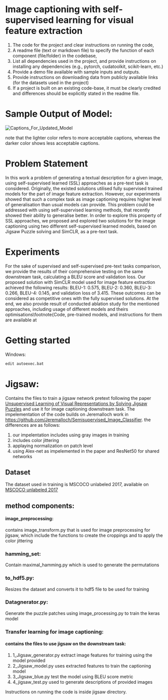 # Image captioning with self-supervised learning for visual feature extraction


1. The code for the project and clear instructions on running the code, 
2. A readme file (text or markdown file) to specify the function of each component (file/folder) in the codebase, 
3. List all dependencies used in the project, and provide instructions on installing any dependencies (e.g., pytorch, cudatoolkit, scikit-learn, etc.) 
4. Provide a demo file available with sample inputs and outputs.
5. Provide instructions on downloading data from publicly available links (for the datasets used in the project)
6. If a project is built on an existing code-base, it must be clearly credited and differences should be explicitly stated in the readme file. 

# Sample Output of Model:

![Captions_For_Updated_Model](https://user-images.githubusercontent.com/45034431/117573575-aeb68d80-b0e9-11eb-9991-4414f0ba6307.JPG)

note that the lighter color refers to more acceptable captions, whereas the darker color shows less acceptable captions.

# Problem Statement
In this work a problem of generating a textual description for a given image, using self-supervised learned (SSL) approaches as a pre-text task is considered.
Originally, the existed solutions utilised fully supervised trained models for the part of image feature extraction. However, our experiments showed that such a complex task as image captioning requires higher level of generalisation than usual models can provide. This problem could be addressed with using self-supervised learning methods, that recently showed their ability to generalise better.
In order to explore this property of SSL approaches, we proposed and explored two solutions for the image captioning using two different self-supervised learned models, based on Jigsaw Puzzle solving and SimCLR, as a pre-text task.

# Experiments
For the sake of supervised and self-supervised pre-text tasks comparison, we provide the results of their comprehensive testing on the same downstream task, calculating a BLEU score and validation loss. Our proposed solution with SimCLR model used for image feature extraction achieved the following results: BLEU-1: 0.575, BLEU-2: 0.360, BLEU-3: 0.266, BLEU-4: 0.145, and validation loss of 3.415. These outcomes can be considered as competitive ones with the fully supervised solutions.
At the end, we also provide result of conducted ablation study for the mentioned approaches, including usage of different models and theirs optimisations\footnote{Code, pre-trained models, and instructions for them are available at
# Getting started
Windows:

```sh
edit autoexec.bat
```
# Jigsaw:
Contains the files to train a jigsaw network pretext following the paper [Unsupervised Learning of Visual Representations by Solving Jigsaw Puzzles](https://arxiv.org/abs/1603.09246) and use it for image captioning downstream task.
The impelementation of the code builds on Jeremalloch work in https://github.com/Jeremalloch/Semisupervised_Image_Classifier.
the differences are as follows:
1. our impelentation includes using gray images in training
2. includes color jittering
3. applaying normalization on patch level
4. using Alex-net as impelemented in the paper and ResNet50 for shared networks
## Dataset
The dataset used in training is MSCOCO unlabeled 2017, available on [MSCOCO unlabeled 2017](https://cocodataset.org/#download)
## method components:
#### image_preprocessing:
contains image_transform.py that is used for image preprocessing for jigsaw, which include  the functions to create the croppings and to apply the color jittering
### hamming_set:
Contain maximal_hamming.py which is used to generate the permutations
### to_hdf5.py:
Resizes the dataset and converts it to hdf5 file to be used for training
### Datagnerator.py:
Generate the puzzle patches using image_processing.py to train the keras model 
### Transfer learning for image captioning:
#### contains the files to use jigsaw on the downstream task:
1. 1_Jigsaw_generator.py extract image features for training using the model provided
2. 2_Jigsaw_model.py uses extracted features to train the captioning model
3. 3_Jigsaw_blue.py test the model using BLEU score metric
4. 4_jigsaw_test.py used to generate descriptions of provided images

Instructions on running the code is inside jigsaw directory.

